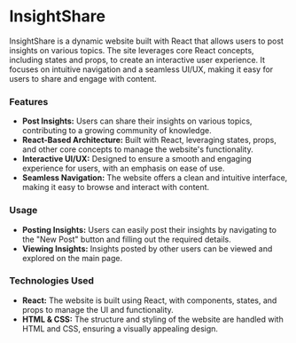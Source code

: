 # InsightShare

InsightShare is a dynamic website built with React that allows users to post insights on various topics. The site leverages core React concepts, including states and props, to create an interactive user experience. It focuses on intuitive navigation and a seamless UI/UX, making it easy for users to share and engage with content.

### Features

- **Post Insights:** Users can share their insights on various topics, contributing to a growing community of knowledge.
- **React-Based Architecture:** Built with React, leveraging states, props, and other core concepts to manage the website's functionality.
- **Interactive UI/UX:** Designed to ensure a smooth and engaging experience for users, with an emphasis on ease of use.
- **Seamless Navigation:** The website offers a clean and intuitive interface, making it easy to browse and interact with content.

### Usage

- **Posting Insights:** Users can easily post their insights by navigating to the "New Post" button and filling out the required details.
- **Viewing Insights:** Insights posted by other users can be viewed and explored on the main page.

### Technologies Used

- **React:** The website is built using React, with components, states, and props to manage the UI and functionality.
- **HTML & CSS:** The structure and styling of the website are handled with HTML and CSS, ensuring a visually appealing design.
